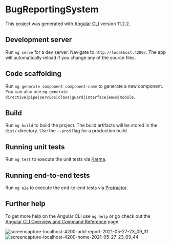 # BugReportingSystem

This project was generated with [Angular CLI](https://github.com/angular/angular-cli) version 11.2.2.

## Development server

Run `ng serve` for a dev server. Navigate to `http://localhost:4200/`. The app will automatically reload if you change any of the source files.

## Code scaffolding

Run `ng generate component component-name` to generate a new component. You can also use `ng generate directive|pipe|service|class|guard|interface|enum|module`.

## Build

Run `ng build` to build the project. The build artifacts will be stored in the `dist/` directory. Use the `--prod` flag for a production build.

## Running unit tests

Run `ng test` to execute the unit tests via [Karma](https://karma-runner.github.io).

## Running end-to-end tests

Run `ng e2e` to execute the end-to-end tests via [Protractor](http://www.protractortest.org/).

## Further help

To get more help on the Angular CLI use `ng help` or go check out the [Angular CLI Overview and Command Reference](https://angular.io/cli) page.

![screencapture-localhost-4200-add-report-2021-05-27-23_09_31](https://user-images.githubusercontent.com/47652874/119890653-c5aa0c00-bf40-11eb-9059-569c809ea775.png)
![screencapture-localhost-4200-home-2021-05-27-23_09_44](https://user-images.githubusercontent.com/47652874/119890660-c8a4fc80-bf40-11eb-9a67-14b7991ca099.png)
